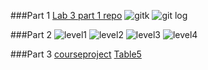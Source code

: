 ###Part 1
[Lab 3 part 1 repo](https://github.com/tomatosoldier/lab3part1)
![gitk](https://snag.gy/BE8jXa.jpg)
![git log](https://snag.gy/Hc6MPv.jpg)

###Part 2
![level1](https://snag.gy/CBy5wq.jpg)
![level2](https://snag.gy/fQLMTl.jpg)
![level3](https://snag.gy/8FUSnR.jpg)
![level4](https://snag.gy/miGbOW.jpg)

###Part 3
[courseproject](https://github.com/tomatosoldier/courseproject)
[Table5](https://github.com/twizmwazin/Story-Spring2017)